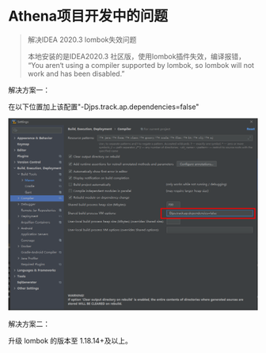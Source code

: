 # Athena项目开发中的问题

> 解决IDEA 2020.3 lombok失效问题
> 
> 本地安装的是IDEA2020.3 社区版，使用lombok插件失效，编译报错，
> “You aren‘t using a compiler supported by lombok, so lombok will not work and has been disabled.”

解决方案一：

在以下位置加上该配置"-Djps.track.ap.dependencies=false"

![img.png](images/lombok失效问题.png)

解决方案二：

升级 lombok 的版本至 1.18.14+及以上。






